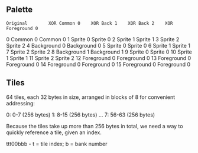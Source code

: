 Palette
-------

    Original        XOR Common 0    XOR Back 1    XOR Back 2    XOR Foreground 0
0   Common 0        Common 0
1   Sprite 0        Sprite 0
2   Sprite 1        Sprite 1
3   Sprite 2        Sprite 2
4   Background 0                    Background 0
5   Sprite 0                        Sprite 0
6   Sprite 1                        Sprite 1
7   Sprite 2                        Sprite 2
8   Background 1                                  Background 1
9   Sprite 0                                      Sprite 0
10  Sprite 1                                      Sprite 1
11  Sprite 2                                      Sprite 2
12  Foreground 0                                                Foreground 0
13  Foreground 0                                                Foreground 0
14  Foreground 0                                                Foreground 0
15  Foreground 0                                                Foreground 0


Tiles
-----

64 tiles, each 32 bytes in size, arranged in blocks of 8 for convenient
addressing:

0:  0-7     (256 bytes)
1:  8-15    (256 bytes)
...
7:  56-63   (256 bytes)

Because the tiles take up more than 256 bytes in total, we need a way to
quickly reference a tile, given an index.

  ttt00bbb - t = tile index; b = bank number
